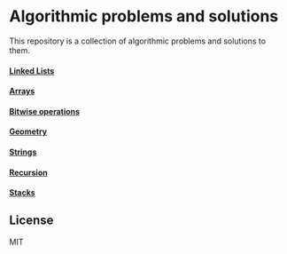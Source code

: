 # Algorithmic problems and solutions

This repository is a collection of algorithmic problems and solutions to them.

#### [Linked Lists](LinkedLists/)
#### [Arrays](Arrays/)
#### [Bitwise operations](Bitwise/)
#### [Geometry](Geometry/)
#### [Strings](Strings/)
#### [Recursion](Recursion/)
#### [Stacks](Stacks/)


License
----
MIT
